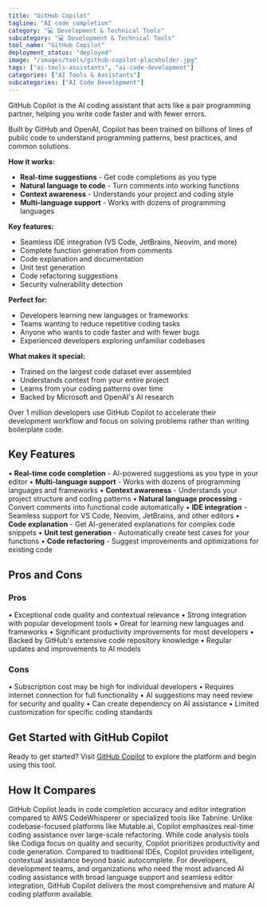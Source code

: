 ```yaml
---
title: "GitHub Copilot"
tagline: "AI code completion"
category: "💻 Development & Technical Tools"
subcategory: "💻 Development & Technical Tools"
tool_name: "GitHub Copilot"
deployment_status: "deployed"
image: "/images/tools/github-copilot-placeholder.jpg"
tags: ["ai-tools-assistants", "ai-code-development"]
categories: ["AI Tools & Assistants"]
subcategories: ["AI Code Development"]
---
```

GitHub Copilot is the AI coding assistant that acts like a pair programming partner, helping you write code faster and with fewer errors.

Built by GitHub and OpenAI, Copilot has been trained on billions of lines of public code to understand programming patterns, best practices, and common solutions.

**How it works:**
- **Real-time suggestions** - Get code completions as you type
- **Natural language to code** - Turn comments into working functions
- **Context awareness** - Understands your project and coding style
- **Multi-language support** - Works with dozens of programming languages

**Key features:**
- Seamless IDE integration (VS Code, JetBrains, Neovim, and more)
- Complete function generation from comments
- Code explanation and documentation
- Unit test generation
- Code refactoring suggestions
- Security vulnerability detection

**Perfect for:**
- Developers learning new languages or frameworks
- Teams wanting to reduce repetitive coding tasks
- Anyone who wants to code faster and with fewer bugs
- Experienced developers exploring unfamiliar codebases

**What makes it special:**
- Trained on the largest code dataset ever assembled
- Understands context from your entire project
- Learns from your coding patterns over time
- Backed by Microsoft and OpenAI's AI research

Over 1 million developers use GitHub Copilot to accelerate their development workflow and focus on solving problems rather than writing boilerplate code.

## Key Features

• **Real-time code completion** - AI-powered suggestions as you type in your editor
• **Multi-language support** - Works with dozens of programming languages and frameworks
• **Context awareness** - Understands your project structure and coding patterns
• **Natural language processing** - Convert comments into functional code automatically
• **IDE integration** - Seamless support for VS Code, Neovim, JetBrains, and other editors
• **Code explanation** - Get AI-generated explanations for complex code snippets
• **Unit test generation** - Automatically create test cases for your functions
• **Code refactoring** - Suggest improvements and optimizations for existing code

## Pros and Cons

### Pros
• Exceptional code quality and contextual relevance
• Strong integration with popular development tools
• Great for learning new languages and frameworks
• Significant productivity improvements for most developers
• Backed by GitHub's extensive code repository knowledge
• Regular updates and improvements to AI models

### Cons
• Subscription cost may be high for individual developers
• Requires internet connection for full functionality
• AI suggestions may need review for security and quality
• Can create dependency on AI assistance
• Limited customization for specific coding standards

## Get Started with GitHub Copilot

Ready to get started? Visit [GitHub Copilot](https://github.com/features/copilot) to explore the platform and begin using this tool.

## How It Compares

GitHub Copilot leads in code completion accuracy and editor integration compared to AWS CodeWhisperer or specialized tools like Tabnine. Unlike codebase-focused platforms like Mutable.ai, Copilot emphasizes real-time coding assistance over large-scale refactoring. While code analysis tools like Codiga focus on quality and security, Copilot prioritizes productivity and code generation. Compared to traditional IDEs, Copilot provides intelligent, contextual assistance beyond basic autocomplete. For developers, development teams, and organizations who need the most advanced AI coding assistance with broad language support and seamless editor integration, GitHub Copilot delivers the most comprehensive and mature AI coding platform available.
